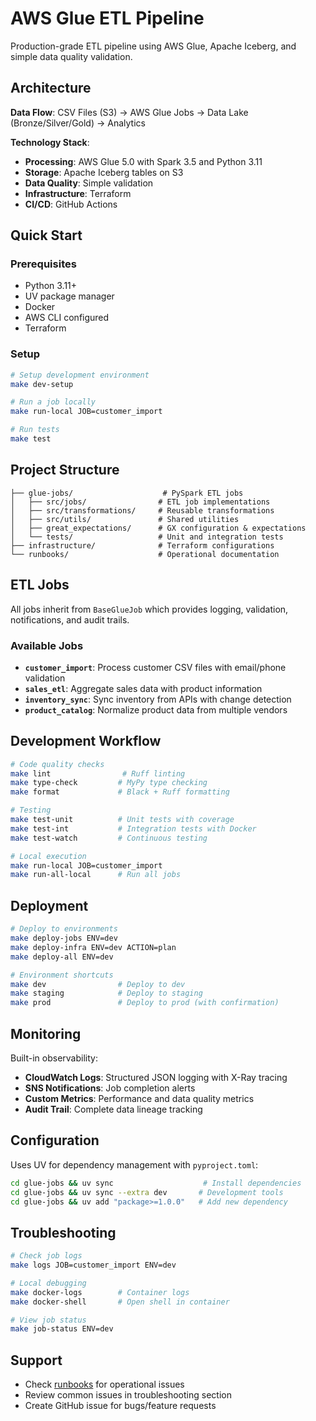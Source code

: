 # AWS Glue ETL Pipeline

Production-grade ETL pipeline using AWS Glue, Apache Iceberg, and simple data quality validation.

## Architecture

**Data Flow**: CSV Files (S3) → AWS Glue Jobs → Data Lake (Bronze/Silver/Gold) → Analytics

**Technology Stack**:
- **Processing**: AWS Glue 5.0 with Spark 3.5 and Python 3.11
- **Storage**: Apache Iceberg tables on S3
- **Data Quality**: Simple validation
- **Infrastructure**: Terraform
- **CI/CD**: GitHub Actions

## Quick Start

### Prerequisites
- Python 3.11+
- UV package manager
- Docker
- AWS CLI configured
- Terraform

### Setup
```bash
# Setup development environment
make dev-setup

# Run a job locally
make run-local JOB=customer_import

# Run tests
make test
```

## Project Structure

```
├── glue-jobs/                    # PySpark ETL jobs
│   ├── src/jobs/                # ETL job implementations
│   ├── src/transformations/     # Reusable transformations  
│   ├── src/utils/               # Shared utilities
│   ├── great_expectations/      # GX configuration & expectations
│   └── tests/                   # Unit and integration tests
├── infrastructure/              # Terraform configurations
└── runbooks/                    # Operational documentation
```

## ETL Jobs

All jobs inherit from `BaseGlueJob` which provides logging, validation, notifications, and audit trails.

### Available Jobs
- **`customer_import`**: Process customer CSV files with email/phone validation
- **`sales_etl`**: Aggregate sales data with product information
- **`inventory_sync`**: Sync inventory from APIs with change detection  
- **`product_catalog`**: Normalize product data from multiple vendors

## Development Workflow

```bash
# Code quality checks
make lint                # Ruff linting
make type-check         # MyPy type checking
make format             # Black + Ruff formatting

# Testing
make test-unit          # Unit tests with coverage
make test-int           # Integration tests with Docker
make test-watch         # Continuous testing

# Local execution
make run-local JOB=customer_import
make run-all-local      # Run all jobs
```

## Deployment

```bash
# Deploy to environments
make deploy-jobs ENV=dev
make deploy-infra ENV=dev ACTION=plan
make deploy-all ENV=dev

# Environment shortcuts
make dev                # Deploy to dev
make staging            # Deploy to staging
make prod               # Deploy to prod (with confirmation)
```

## Monitoring

Built-in observability:
- **CloudWatch Logs**: Structured JSON logging with X-Ray tracing
- **SNS Notifications**: Job completion alerts
- **Custom Metrics**: Performance and data quality metrics
- **Audit Trail**: Complete data lineage tracking

## Configuration

Uses UV for dependency management with `pyproject.toml`:

```bash
cd glue-jobs && uv sync                    # Install dependencies
cd glue-jobs && uv sync --extra dev       # Development tools
cd glue-jobs && uv add "package>=1.0.0"   # Add new dependency
```

## Troubleshooting

```bash
# Check job logs
make logs JOB=customer_import ENV=dev

# Local debugging
make docker-logs        # Container logs
make docker-shell       # Open shell in container

# View job status
make job-status ENV=dev
```

## Support

- Check [runbooks](runbooks/) for operational issues
- Review common issues in troubleshooting section
- Create GitHub issue for bugs/feature requests